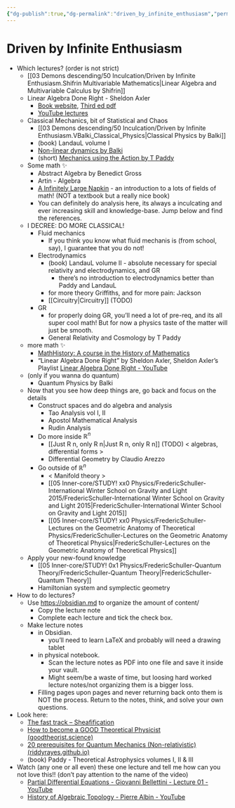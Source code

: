 ```yaml
---
{"dg-publish":true,"dg-permalink":"driven_by_infinite_enthusiasm","permalink":"/driven_by_infinite_enthusiasm/"}
---
```



# Driven by Infinite Enthusiasm

- Which lectures? (order is not strict)
	- [[03 Demons descending/50 Inculcation/Driven by Infinite Enthusiasm.Shifrin Multivariable Mathematics\|Linear Algebra and Multivariable Calculus by Shifrin]]
	- Linear Algebra Done Right - Sheldon Axler
		- [Book website](https://linear.axler.net/), [Third ed pdf](http://library.lol/main/FA472BC434699EFE0F9BD5DC4E2E595E)
		- [YouTube lectures](https://www.youtube.com/playlist?list=PLGAnmvB9m7zOBVCZBUUmSinFV0wEir2Vw)
	- Classical Mechanics, bit of Statistical and Chaos
		- [[03 Demons descending/50 Inculcation/Driven by Infinite Enthusiasm.VBalki_Classical_Physics\|Classical Physics by Balki]]
		- (book) LandauL volume I 
		- [Non-linear dynamics by Balki](https://www.youtube.com/watch?v=nh4TFzg30eQ&list=PLbMVogVj5nJQKk1E7OUQs_TcW_zQoaO4t) 
		- (short) [Mechanics using the Action by T Paddy](https://youtube.com/playlist?list=PLlFCvH2vR5kRzC1LQtHy_MUAquC-tQiiW)
	- Some math ✨ 
		- Abstract Algebra by Benedict Gross
		- Artin - Algebra
		- [A Infinitely Large Napkin](https://venhance.github.io/napkin/Napkin.pdf) - an introduction to a lots of fields of math! (NOT a textbook but a really nice book)
		- You can definitely do analysis here, its always a inculcating and ever increasing skill and knowledge-base. Jump below and find the references.
	- I DECREE: DO MORE CLASSICAL!
		- Fluid mechanics
			- If you think you know what fluid mechanis is (from school, say), I guarantee that you do not!
		- Electrodynamics
			- (book) LandauL volume II - absolute necessary for special relativity and electrodynamics, and GR
				- there’s no introduction to electrodynamics better than Paddy and LandauL
			- for more theory Griffiths, and for more pain: Jackson
			- [[Circuitry\|Circuitry]] (TODO)
		- GR
			- for properly doing GR, you’ll need a lot of pre-req, and its all super cool math! But for now a physics taste of the matter will just be smooth.
			- General Relativity and Cosmology by T Paddy
	- more math ✨ 
		- [MathHistory: A course in the History of Mathematics](https://www.youtube.com/playlist?list=PL55C7C83781CF4316)
		- “Linear Algebra Done Right” by Sheldon Axler, Sheldon Axler’s Playlist [Linear Algebra Done Right - YouTube](https://www.youtube.com/playlist?list=PLGAnmvB9m7zOBVCZBUUmSinFV0wEir2Vw)
	- (only if you wanna do quantum)
		- Quantum Physics by Balki
	- Now that you see how deep things are, go back and focus on the details
		- Construct spaces and do algebra and analysis
			- Tao Analysis vol I, II
			- Apostol Mathematical Analysis
			- Rudin Analysis
		- Do more inside $\mathbb{R}^{n}$
			- [[Just R n, only R n\|Just R n, only R n]] (TODO) < algebras, differential forms >
			- Differential Geometry	by Claudio Arezzo
		- Go outside of $\mathbb{R}^{n}$
			- < Manifold theory >
			- [[05 Inner-core/STUDY! xx0 Physics/FredericSchuller-International Winter School on Gravity and Light 2015/FredericSchuller-International Winter School on Gravity and Light 2015\|FredericSchuller-International Winter School on Gravity and Light 2015]]
			- [[05 Inner-core/STUDY! xx0 Physics/FredericSchuller-Lectures on the Geometric Anatomy of Theoretical Physics/FredericSchuller-Lectures on the Geometric Anatomy of Theoretical Physics\|FredericSchuller-Lectures on the Geometric Anatomy of Theoretical Physics]]
	- Apply your new-found knowledge
		- [[05 Inner-core/STUDY! 0x1 Physics/FredericSchuller-Quantum Theory/FredericSchuller-Quantum Theory\|FredericSchuller-Quantum Theory]]
		- Hamiltonian system and symplectic geometry
- How to do lectures?
	- Use https://obsidian.md to organize the amount of content/
		- Copy the lecture note 
		- Complete each lecture and tick the check box. 
	- Make lecture notes
		- in Obsidian.
			- you’ll need to learn LaTeX and probably will need a drawing tablet
		- in physical notebook.
			- Scan the lecture notes as PDF into one file and save it inside your vault.
			- Might seem/be a waste of time, but loosing hard worked lecture notes/not organizing them is a bigger loss.
		- Filling pages upon pages and never returning back onto them is NOT the process. Return to the notes, think, and solve your own questions.
- Look here:
	- [The fast track – Sheafification](http://sheafification.com/the-fast-track/)
	-  [How to become a GOOD Theoretical Physicist (goodtheorist.science)](https://www.goodtheorist.science/)
	- [20 prerequisites for Quantum Mechanics (Non-relativistic) (riddyrayes.github.io)](https://riddyrayes.github.io/notes/20-prerequisites-for-quantum-mechanics/)
	- (book) Paddy - Theoretical Astrophysics volumes I, II & III
- Watch (any one or all even) these one lecture and tell me how can you not love this!! (don’t pay attention to the name of the video)
	- [Partial Differential Equations - Giovanni Bellettini - Lecture 01 - YouTube](https://www.youtube.com/watch?v=Rq1iRT2LL-8)
	- [History of Algebraic Topology - Pierre Albin - YouTube](https://www.youtube.com/watch?v=XxFGokyYo6g)

